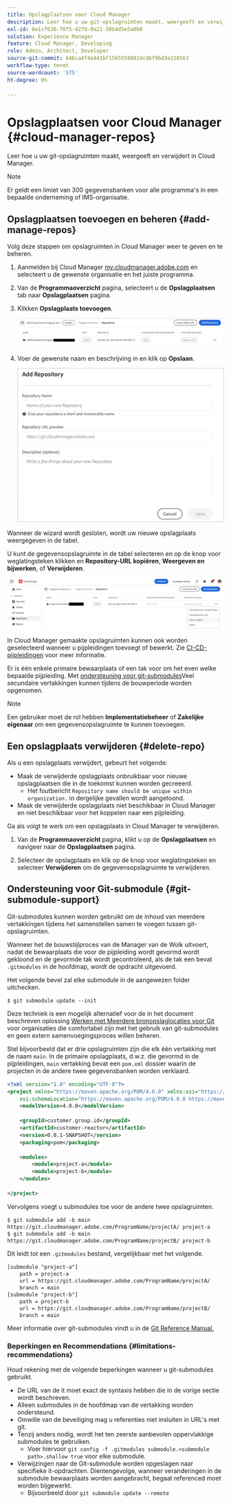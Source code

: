 ```yaml
---
title: Opslagplaatsen voor Cloud Manager
description: Leer hoe u uw git-opslagruimten maakt, weergeeft en verwijdert in Cloud Manager.
exl-id: 6e1cf636-78f5-4270-9a21-38b4d5e5a0b0
solution: Experience Manager
feature: Cloud Manager, Developing
role: Admin, Architect, Developer
source-git-commit: 646ca4f4a441bf1565558002dcd6f96d3e228563
workflow-type: tm+mt
source-wordcount: '575'
ht-degree: 0%

---
```



# Opslagplaatsen voor Cloud Manager {#cloud-manager-repos}

Leer hoe u uw git-opslagruimten maakt, weergeeft en verwijdert in Cloud Manager.

>[!NOTE]
>
>Er geldt een limiet van 300 gegevensbanken voor alle programma&#39;s in een bepaalde onderneming of IMS-organisatie.

## Opslagplaatsen toevoegen en beheren {#add-manage-repos}

Volg deze stappen om opslagruimten in Cloud Manager weer te geven en te beheren.

1. Aanmelden bij Cloud Manager [my.cloudmanager.adobe.com](https://my.cloudmanager.adobe.com/) en selecteert u de gewenste organisatie en het juiste programma.

1. Van de **Programmaoverzicht** pagina, selecteert u de **Opslagplaatsen** tab naar **Opslagplaatsen** pagina.

1. Klikken **Opslagplaats toevoegen**.

   ![Opslagplaats toevoegen, knop](/help/implementing/cloud-manager/assets/repos/create-repo2.png)

1. Voer de gewenste naam en beschrijving in en klik op **Opslaan**.

   ![Dialoogvenster Opslagplaats toevoegen](/help/implementing/cloud-manager/assets/repos/repo-1.png)

Wanneer de wizard wordt gesloten, wordt uw nieuwe opslagplaats weergegeven in de tabel.

U kunt de gegevensopslagruimte in de tabel selecteren en op de knop voor weglatingsteken klikken en **Repository-URL kopiëren**, **Weergeven en bijwerken**, of **Verwijderen**.

![Opties voor opslagplaats](/help/implementing/cloud-manager/assets/repos/create-repo3.png)

In Cloud Manager gemaakte opslagruimten kunnen ook worden geselecteerd wanneer u pijpleidingen toevoegt of bewerkt. Zie [CI-CD-pijpleidingen](/help/implementing/cloud-manager/configuring-pipelines/introduction-ci-cd-pipelines.md) voor meer informatie.

Er is één enkele primaire bewaarplaats of een tak voor om het even welke bepaalde pijpleiding. Met [ondersteuning voor git-submodules](#git-submodule-support)Veel secundaire vertakkingen kunnen tijdens de bouwperiode worden opgenomen.

>[!NOTE]
>
>Een gebruiker moet de rol hebben **Implementatiebeheer** of **Zakelijke eigenaar** om een gegevensopslagruimte te kunnen toevoegen.

## Een opslagplaats verwijderen {#delete-repo}

Als u een opslagplaats verwijdert, gebeurt het volgende:

* Maak de verwijderde opslagplaats onbruikbaar voor nieuwe opslagplaatsen die in de toekomst kunnen worden gecreeerd.
   * Het foutbericht `Repository name should be unique within organization.` in dergelijke gevallen wordt aangetoond.
* Maak de verwijderde opslagplaats niet beschikbaar in Cloud Manager en niet beschikbaar voor het koppelen naar een pijpleiding.

Ga als volgt te werk om een opslagplaats in Cloud Manager te verwijderen.

1. Van de **Programmaoverzicht** pagina, klikt u op de **Opslagplaatsen** en navigeer naar de **Opslagplaatsen** pagina.

1. Selecteer de opslagplaats en klik op de knop voor weglatingsteken en selecteer **Verwijderen** om de gegevensopslagruimte te verwijderen.

## Ondersteuning voor Git-submodule {#git-submodule-support}

Git-submodules kunnen worden gebruikt om de inhoud van meerdere vertakkingen tijdens het samenstellen samen te voegen tussen git-opslagruimten.

Wanneer het de bouwstijlproces van de Manager van de Wolk uitvoert, nadat de bewaarplaats die voor de pijpleiding wordt gevormd wordt gekloond en de gevormde tak wordt gecontroleerd, als de tak een bevat `.gitmodules` in de hoofdmap, wordt de opdracht uitgevoerd.

Het volgende bevel zal elke submodule in de aangewezen folder uitchecken.

```
$ git submodule update --init
```

Deze techniek is een mogelijk alternatief voor de in het document beschreven oplossing [Werken met Meerdere bronopslaglocaties voor Git](/help/implementing/cloud-manager/managing-code/working-with-multiple-source-git-repositories.md) voor organisaties die comfortabel zijn met het gebruik van git-submodules en geen extern samenvoegingsproces willen beheren.

Stel bijvoorbeeld dat er drie opslagruimten zijn die elk één vertakking met de naam `main`. In de primaire opslagplaats, d.w.z. die gevormd in de pijpleidingen, `main` vertakking bevat een `pom.xml` dossier waarin de projecten in de andere twee gegevensbanken worden verklaard.

```xml
<?xml version="1.0" encoding="UTF-8"?>
<project xmlns="https://maven.apache.org/POM/4.0.0" xmlns:xsi="https://www.w3.org/2001/XMLSchema-instance"
    xsi:schemaLocation="https://maven.apache.org/POM/4.0.0 https://maven.apache.org/maven-v4_0_0.xsd">
    <modelVersion>4.0.0</modelVersion>
   
    <groupId>customer.group.id</groupId>
    <artifactId>customer-reactor</artifactId>
    <version>0.0.1-SNAPSHOT</version>
    <packaging>pom</packaging>
   
    <modules>
        <module>project-a</module>
        <module>project-b</module>
    </modules>
   
</project>
```

Vervolgens voegt u submodules toe voor de andere twee opslagruimten.

```shell
$ git submodule add -b main https://git.cloudmanager.adobe.com/ProgramName/projectA/ project-a
$ git submodule add -b main https://git.cloudmanager.adobe.com/ProgramName/projectB/ project-b
```

Dit leidt tot een `.gitmodules` bestand, vergelijkbaar met het volgende.

```text
[submodule "project-a"]
    path = project-a
    url = https://git.cloudmanager.adobe.com/ProgramName/projectA/
    branch = main
[submodule "project-b"]
    path = project-b
    url = https://git.cloudmanager.adobe.com/ProgramName/projectB/
    branch = main
```

Meer informatie over git-submodules vindt u in de [Git Reference Manual.](https://git-scm.com/book/en/v2/Git-Tools-Submodules)

### Beperkingen en Recommendations {#limitations-recommendations}

Houd rekening met de volgende beperkingen wanneer u git-submodules gebruikt.

* De URL van de it moet exact de syntaxis hebben die in de vorige sectie wordt beschreven.
* Alleen submodules in de hoofdmap van de vertakking worden ondersteund.
* Omwille van de beveiliging mag u referenties niet insluiten in URL&#39;s met git.
* Tenzij anders nodig, wordt het ten zeerste aanbevolen oppervlakkige submodules te gebruiken.
   * Voer hiervoor `git config -f .gitmodules submodule.<submodule path>.shallow true` voor elke submodule.
* Verwijzingen naar de Git-submodule worden opgeslagen naar specifieke it-opdrachten. Dientengevolge, wanneer veranderingen in de submodule bewaarplaats worden aangebracht, begaat referenced moet worden bijgewerkt.
   * Bijvoorbeeld door `git submodule update --remote`

